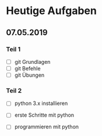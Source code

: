 # Heutige Aufgaben
## 07.05.2019

### Teil 1
- [ ] git Grundlagen
- [ ] git Befehle
- [ ] git Übungen

### Teil 2
- [ ] python 3.x installieren
- [ ] erste Schritte mit python
- [ ] programmieren mit python


